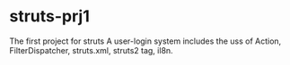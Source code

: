 # struts-prj1
The first project for struts
A user-login system includes the uss of Action, FilterDispatcher, struts.xml, struts2 tag, il8n.
